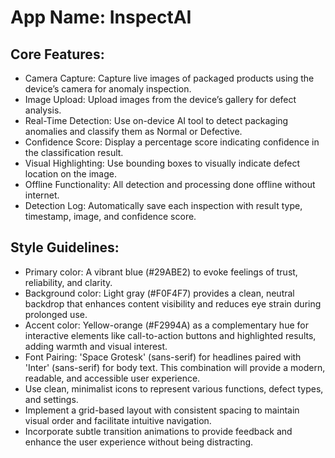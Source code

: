 # **App Name**: InspectAI

## Core Features:

- Camera Capture: Capture live images of packaged products using the device’s camera for anomaly inspection.
- Image Upload: Upload images from the device’s gallery for defect analysis.
- Real-Time Detection: Use on-device AI tool to detect packaging anomalies and classify them as Normal or Defective.
- Confidence Score: Display a percentage score indicating confidence in the classification result.
- Visual Highlighting: Use bounding boxes to visually indicate defect location on the image.
- Offline Functionality: All detection and processing done offline without internet.
- Detection Log: Automatically save each inspection with result type, timestamp, image, and confidence score.

## Style Guidelines:

- Primary color: A vibrant blue (#29ABE2) to evoke feelings of trust, reliability, and clarity.
- Background color: Light gray (#F0F4F7) provides a clean, neutral backdrop that enhances content visibility and reduces eye strain during prolonged use.
- Accent color: Yellow-orange (#F2994A) as a complementary hue for interactive elements like call-to-action buttons and highlighted results, adding warmth and visual interest.
- Font Pairing: 'Space Grotesk' (sans-serif) for headlines paired with 'Inter' (sans-serif) for body text. This combination will provide a modern, readable, and accessible user experience.
- Use clean, minimalist icons to represent various functions, defect types, and settings.
- Implement a grid-based layout with consistent spacing to maintain visual order and facilitate intuitive navigation.
- Incorporate subtle transition animations to provide feedback and enhance the user experience without being distracting.